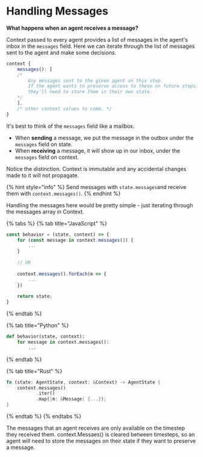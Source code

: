 # Handling Messages

**What happens when an agent receives a message?**

Context passed to every agent provides a list of messages in the agent's inbox in the `messages` field. Here we can iterate through the list of messages sent to the agent and make some decisions.

```javascript
context {
    messages(): [
    /*  
        Any messages sent to the given agent on this step.
        If the agent wants to preserve access to these on future steps,
        they'll need to store them in their own state.
    */
    ],
    /* other context values to come. */
}
```

It's best to think of the `messages` field like a mailbox.

* When **sending** a message, we put the message in the outbox  under the `messages` field on state.
* When **receiving** a message, it will show up in our inbox, under the `messages` field on context.

Notice the distinction. Context is immutable and any accidental changes made to it will not propagate.

{% hint style="info" %}
Send messages with `state.messages`and receive them with `context.messages()`.
{% endhint %}

Handling the messages here would be pretty simple - just iterating through the messages array in Context.

{% tabs %}
{% tab title="JavaScript" %}
```javascript
const behavior = (state, context) => {
    for (const message in context.messages()) {
        ...
    }
    
    // OR
    
    context.messages().forEach(m => {
        ...
    })
    
    return state;
}
```
{% endtab %}

{% tab title="Python" %}
```python
def behavior(state, context):
    for message in context.messages():
        ...
```
{% endtab %}

{% tab title="Rust" %}
```rust
fn (state: AgentState, context: &Context) -> AgentState {
    context.messages()
           .iter()
           .map(|m: &Message| {...});
}
```
{% endtab %}
{% endtabs %}

The messages that an agent receives are only available on the timestep they received them. context.Messaes\(\) is cleared between timesteps, so an agent will need to store the messages on their state if they want to preserve a message.

